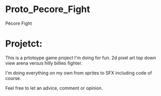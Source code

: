 # Proto_Pecore_Fight
Pécore Fight

# Projetct:

This is a prtotoype game project I'm doing for fun.
2d pixel art top down view arena versus hilly billies fighter.

I'm doing everything on my own from sprites to SFX including code of course.

Feel free to let an advice, comment or opinion.
